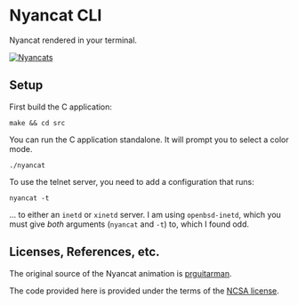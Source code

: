 # Nyancat CLI

Nyancat rendered in your terminal.

[![Nyancats](http://i.imgur.com/snCOQl.png)](http://i.imgur.com/snCOQ.png)

## Setup

First build the C application:

    make && cd src

You can run the C application standalone. It will prompt you to select a color mode.

    ./nyancat

To use the telnet server, you need to add a configuration that runs:

    nyancat -t

... to either an `inetd` or `xinetd` server. I am using `openbsd-inetd`, which you must give *both* arguments (`nyancat` and `-t`) to, which I found odd.

## Licenses, References, etc.

The original source of the Nyancat animation is [prguitarman](http://www.prguitarman.com/index.php?id=348).

The code provided here is provided under the terms of the [NCSA license](http://en.wikipedia.org/wiki/University_of_Illinois/NCSA_Open_Source_License).
